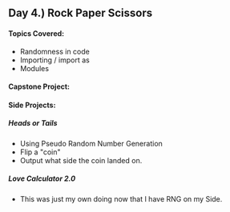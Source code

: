 ## Day 4.) Rock Paper Scissors
#### Topics Covered:
- Randomness in code
- Importing / import as
- Modules

#### Capstone Project: 

#### Side Projects:
##### Heads or Tails
- Using Pseudo Random Number Generation
- Flip a "coin" 
- Output what side the coin landed on.
##### Love Calculator 2.0
- This was just my own doing now that I have RNG on my Side.

